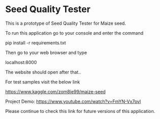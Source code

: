 # Seed Quality Tester

This is a prototype of Seed Quality Tester for Maize seed.

To run this application go to your console and enter the command

pip install -r requirements.txt

Then go to your web browser and type

localhost:8000

The website should open after that..

For test samples visit the below link

https://www.kaggle.com/zom8ie99/maize-seed

Project Demo: https://www.youtube.com/watch?v=FmYN-Vx7ovI

Please continue to check this link for future versions of this application.
